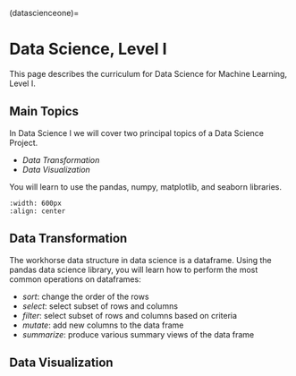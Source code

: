(datascienceone)=
# Data Science, Level I 

This page describes the curriculum for Data Science for Machine Learning, Level I.



## Main Topics

In Data Science I we will cover two principal topics of a Data Science Project.

- *Data Transformation*
- *Data Visualization*

You will learn to use the pandas, numpy, matplotlib, and seaborn libraries.

```{image} /images/dscience1/dsworkflow.png
:width: 600px
:align: center
```


## Data Transformation

The workhorse data structure in data science is a dataframe. Using the pandas data science library, you will learn how to perform the most common operations on dataframes:

- *sort*: change the order of the rows
- *select*: select subset of rows and columns
- *filter*: select subset of rows and columns based on criteria
- *mutate*: add new columns to the data frame
- *summarize*: produce various summary views of the data frame


## Data Visualization


